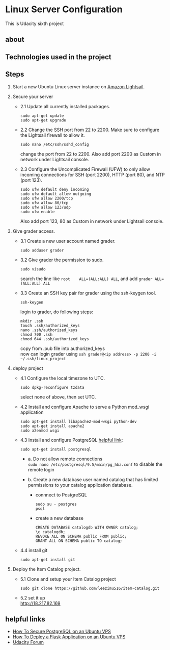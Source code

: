 # Linux Server Configuration

This is Udacity sixth project

## about


## Technologies used in the project

## Steps
1. Start a new Ubuntu Linux server instance on [Amazon Lightsail](https://lightsail.aws.amazon.com/ls/webapp/us-east-2/instances/udacity-project/connect?#). 
2. Secure your server
    - 2.1 Update all currently installed packages.
      ```
      sudo apt-get update
      sudo apt-get upgrade
      ```
     
    - 2.2 Change the SSH port from 22 to 2200. Make sure to configure the Lightsail firewall to allow it.
      ```
      sudo nano /etc/ssh/sshd_config
      ```
      change the port from 22 to 2200. Also add port 2200 as Custom in network under Lightsail console.
      <br />
    - 2.3 Configure the Uncomplicated Firewall (UFW) to only allow incoming connections for SSH (port 2200), HTTP (port 80), and NTP            (port 123).
      ```
      sudo ufw default deny incoming
      sudo ufw default allow outgoing
      sudo ufw allow 2200/tcp
      sudo ufw allow 80/tcp
      sudo ufw allow 123/udp 
      sudo ufw enable
      ```
      Also add port 123, 80 as Custom in network under Lightsail console.

3. Give grader access.
    - 3.1 Create a new user account named grader.
        ```
        sudo adduser grader
        ```
    
    - 3.2 Give grader the permission to sudo.
        ```
        sudo visudo
        ```
        search the line like `root    ALL=(ALL:ALL) ALL`, and add `grader ALL=(ALL:ALL) ALL`
        
    - 3.3 Create an SSH key pair for grader using the ssh-keygen tool.
        ```
        ssh-keygen
        ```
        login to grader, do following steps:
        ```
        mkdir .ssh
        touch .ssh/authorized_keys
        nano .ssh/authorized_keys
        chmod 700 .ssh
        chmod 644 .ssh/authorized_keys
        ```
        copy from .pub file into authorized_keys
        <br>
        now can login grader using `ssh grader@<ip address> -p 2200 -i ~/.ssh/linux_project`
    
4. deploy project
    - 4.1  Configure the local timezone to UTC.
        ```
        sudo dpkg-reconfigure tzdata
        ```
        select none of above, then set UTC.
     
    - 4.2  Install and configure Apache to serve a Python mod_wsgi application
        ```
        sudo apt-get install libapache2-mod-wsgi python-dev
        sudo apt-get install apache2
        sudo a2enmod wsgi
        ```
    - 4.3 Install and configure PostgreSQL [helpful link](https://www.digitalocean.com/community/tutorials/how-to-secure-postgresql-on-an-ubuntu-vps):  
        ```
        sudo apt-get install postgresql
        ```        
        - a. Do not allow remote connections<br>
        `sudo nano /etc/postgresql/9.5/main/pg_hba.conf` to disable the remote login
        
        
        - b. Create a new database user named catalog that has limited permissions to your catalog application database.
            - connnect to PostgreSQL
                ```
                sudo su - postgres 
                psql
                ```
        
            - create a new database
                ```
                CREATE DATABASE catalogdb WITH OWNER catalog;
                \c catalogdb;
                REVOKE ALL ON SCHEMA public FROM public;
                GRANT ALL ON SCHEMA public TO catalog;
                ```
    - 4.4 install git 
        ```
        sudo apt-get install git
        ```
5. Deploy the Item Catalog project.
    - 5.1 Clone and setup your Item Catalog project 
        ```
        sudo git clone https://github.com/leezimu516/item-catalog.git
        ```
        
    - 5.2 set it up
        <br>
        http://18.217.82.169
        
        
## helpful links
- [How To Secure PostgreSQL on an Ubuntu VPS](https://www.digitalocean.com/community/tutorials/how-to-secure-postgresql-on-an-ubuntu-vps)
- [How To Deploy a Flask Application on an Ubuntu VPS](https://www.digitalocean.com/community/tutorials/how-to-deploy-a-flask-application-on-an-ubuntu-vps)
- [Udacity Forum](https://discussions.udacity.com/c/nd004-full-stack-broadcast)
